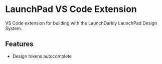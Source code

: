 # LaunchPad VS Code Extension

VS Code extension for building with the LaunchDarkly LaunchPad Design System.

## Features

- Design tokens autocomplete

